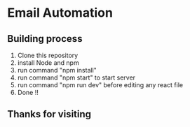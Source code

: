 # Email Automation
## Building process

1. Clone this repository
2. install Node and npm
3. run command "npm install"
4. run command "npm start" to start server
5. run command "npm run dev" before editing any react file
6. Done !!

## Thanks for visiting

